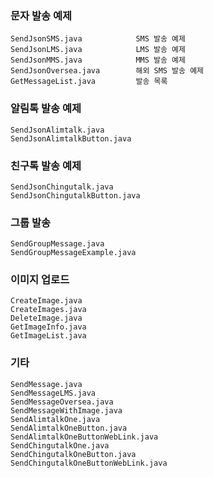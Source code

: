 ### 문자 발송 예제
```
SendJsonSMS.java            SMS 발송 예제
SendJsonLMS.java            LMS 발송 예제
SendJsonMMS.java            MMS 발송 예제
SendJsonOversea.java        해외 SMS 발송 예제
GetMessageList.java         발송 목록
```

### 알림톡 발송 예제
```
SendJsonAlimtalk.java
SendJsonAlimtalkButton.java
````

### 친구톡 발송 예제
```
SendJsonChingutalk.java
SendJsonChingutalkButton.java
````

### 그룹 발송
```
SendGroupMessage.java
SendGroupMessageExample.java
```

### 이미지 업로드
```
CreateImage.java
CreateImages.java
DeleteImage.java
GetImageInfo.java
GetImageList.java
```

### 기타
```
SendMessage.java
SendMessageLMS.java
SendMessageOversea.java
SendMessageWithImage.java
SendAlimtalkOne.java
SendAlimtalkOneButton.java
SendAlimtalkOneButtonWebLink.java
SendChingutalkOne.java
SendChingutalkOneButton.java
SendChingutalkOneButtonWebLink.java
```
